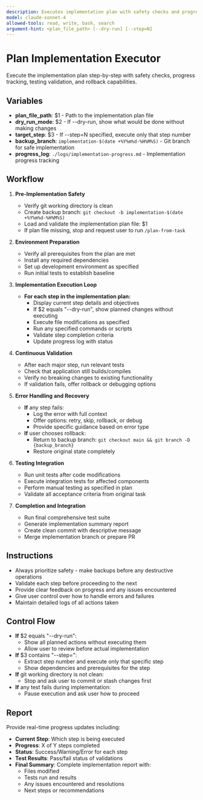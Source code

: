 ```yaml
---
description: Executes implementation plan with safety checks and progress tracking
model: claude-sonnet-4
allowed-tools: read, write, bash, search
argument-hint: <plan_file_path> [--dry-run] [--step=N]
---
```


# Plan Implementation Executor

Execute the implementation plan step-by-step with safety checks, progress tracking, testing validation, and rollback capabilities.

## Variables
- **plan_file_path**: $1 - Path to the implementation plan file
- **dry_run_mode**: $2 - If --dry-run, show what would be done without making changes  
- **target_step**: $3 - If --step=N specified, execute only that step number
- **backup_branch**: `implementation-$(date +%Y%m%d-%H%M%S)` - Git branch for safe implementation
- **progress_log**: `./logs/implementation-progress.md` - Implementation progress tracking

## Workflow
1. **Pre-Implementation Safety**
   - Verify git working directory is clean
   - Create backup branch: `git checkout -b implementation-$(date +%Y%m%d-%H%M%S)`
   - Load and validate the implementation plan file: $1
   - If plan file missing, stop and request user to run `/plan-from-task`

2. **Environment Preparation**
   - Verify all prerequisites from the plan are met
   - Install any required dependencies
   - Set up development environment as specified
   - Run initial tests to establish baseline

3. **Implementation Execution Loop**
   - **For each step in the implementation plan:**
     - Display current step details and objectives
     - If $2 equals "--dry-run", show planned changes without executing
     - Execute file modifications as specified
     - Run any specified commands or scripts
     - Validate step completion criteria
     - Update progress log with status

4. **Continuous Validation**
   - After each major step, run relevant tests
   - Check that application still builds/compiles
   - Verify no breaking changes to existing functionality
   - If validation fails, offer rollback or debugging options

5. **Error Handling and Recovery**
   - **If** any step fails:
     - Log the error with full context
     - Offer options: retry, skip, rollback, or debug
     - Provide specific guidance based on error type
   - **If** user chooses rollback:
     - Return to backup branch: `git checkout main && git branch -D {backup_branch}`
     - Restore original state completely

6. **Testing Integration**
   - Run unit tests after code modifications
   - Execute integration tests for affected components
   - Perform manual testing as specified in plan
   - Validate all acceptance criteria from original task

7. **Completion and Integration**
   - Run final comprehensive test suite
   - Generate implementation summary report
   - Create clean commit with descriptive message
   - Merge implementation branch or prepare PR

## Instructions
- Always prioritize safety - make backups before any destructive operations
- Validate each step before proceeding to the next
- Provide clear feedback on progress and any issues encountered
- Give user control over how to handle errors and failures
- Maintain detailed logs of all actions taken

## Control Flow
- **If** $2 equals "--dry-run":
  - Show all planned actions without executing them
  - Allow user to review before actual implementation
- **If** $3 contains "--step=":
  - Extract step number and execute only that specific step
  - Show dependencies and prerequisites for the step
- **If** git working directory is not clean:
  - Stop and ask user to commit or stash changes first
- **If** any test fails during implementation:
  - Pause execution and ask user how to proceed

## Report
Provide real-time progress updates including:
- **Current Step**: Which step is being executed
- **Progress**: X of Y steps completed
- **Status**: Success/Warning/Error for each step
- **Test Results**: Pass/fail status of validations
- **Final Summary**: Complete implementation report with:
  - Files modified
  - Tests run and results
  - Any issues encountered and resolutions
  - Next steps or recommendations
